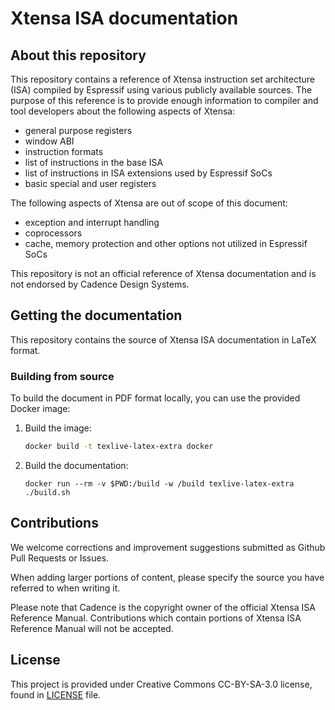 # Xtensa ISA documentation

## About this repository

This repository contains a reference of Xtensa instruction set architecture (ISA) compiled by Espressif using various publicly available sources. The purpose of this reference is to provide enough information to compiler and tool developers about the following aspects of Xtensa:

* general purpose registers
* window ABI
* instruction formats
* list of instructions in the base ISA
* list of instructions in ISA extensions used by Espressif SoCs
* basic special and user registers

The following aspects of Xtensa are out of scope of this document:

* exception and interrupt handling
* coprocessors
* cache, memory protection and other options not utilized in Espressif SoCs

This repository is not an official reference of Xtensa documentation and is not endorsed by Cadence Design Systems.

## Getting the documentation

This repository contains the source of Xtensa ISA documentation in LaTeX format.

### Building from source

To build the document in PDF format locally, you can use the provided Docker image:

1. Build the image:
   ```bash
   docker build -t texlive-latex-extra docker
   ```
2. Build the documentation:
   ```
   docker run --rm -v $PWD:/build -w /build texlive-latex-extra ./build.sh
   ```

## Contributions

We welcome corrections and improvement suggestions submitted as Github Pull Requests or Issues.

When adding larger portions of content, please specify the source you have referred to when writing it.

Please note that Cadence is the copyright owner of the official Xtensa ISA Reference Manual. Contributions which contain portions of Xtensa ISA Reference Manual will not be accepted.

## License

This project is provided under Creative Commons CC-BY-SA-3.0 license, found in [LICENSE](LICENSE) file.
